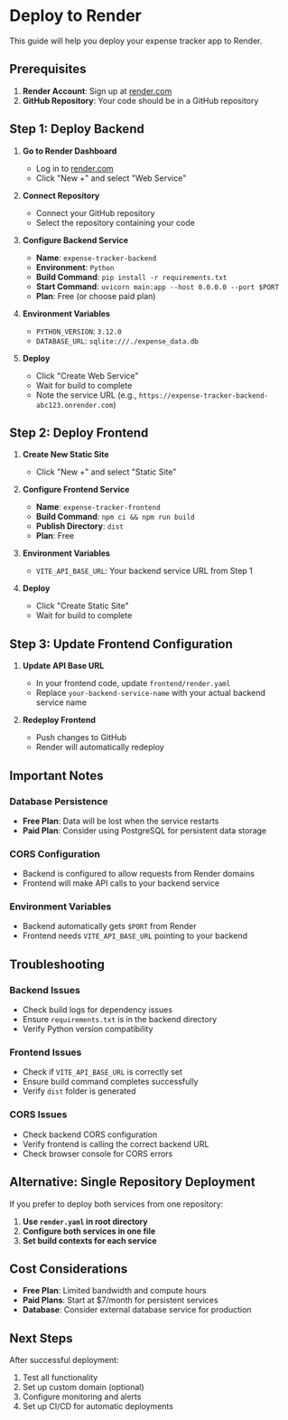 # Deploy to Render

This guide will help you deploy your expense tracker app to Render.

## Prerequisites

1. **Render Account**: Sign up at [render.com](https://render.com)
2. **GitHub Repository**: Your code should be in a GitHub repository

## Step 1: Deploy Backend

1. **Go to Render Dashboard**
   - Log in to [render.com](https://render.com)
   - Click "New +" and select "Web Service"

2. **Connect Repository**
   - Connect your GitHub repository
   - Select the repository containing your code

3. **Configure Backend Service**
   - **Name**: `expense-tracker-backend`
   - **Environment**: `Python`
   - **Build Command**: `pip install -r requirements.txt`
   - **Start Command**: `uvicorn main:app --host 0.0.0.0 --port $PORT`
   - **Plan**: Free (or choose paid plan)

4. **Environment Variables**
   - `PYTHON_VERSION`: `3.12.0`
   - `DATABASE_URL`: `sqlite:///./expense_data.db`

5. **Deploy**
   - Click "Create Web Service"
   - Wait for build to complete
   - Note the service URL (e.g., `https://expense-tracker-backend-abc123.onrender.com`)

## Step 2: Deploy Frontend

1. **Create New Static Site**
   - Click "New +" and select "Static Site"

2. **Configure Frontend Service**
   - **Name**: `expense-tracker-frontend`
   - **Build Command**: `npm ci && npm run build`
   - **Publish Directory**: `dist`
   - **Plan**: Free

3. **Environment Variables**
   - `VITE_API_BASE_URL`: Your backend service URL from Step 1

4. **Deploy**
   - Click "Create Static Site"
   - Wait for build to complete

## Step 3: Update Frontend Configuration

1. **Update API Base URL**
   - In your frontend code, update `frontend/render.yaml`
   - Replace `your-backend-service-name` with your actual backend service name

2. **Redeploy Frontend**
   - Push changes to GitHub
   - Render will automatically redeploy

## Important Notes

### Database Persistence
- **Free Plan**: Data will be lost when the service restarts
- **Paid Plan**: Consider using PostgreSQL for persistent data storage

### CORS Configuration
- Backend is configured to allow requests from Render domains
- Frontend will make API calls to your backend service

### Environment Variables
- Backend automatically gets `$PORT` from Render
- Frontend needs `VITE_API_BASE_URL` pointing to your backend

## Troubleshooting

### Backend Issues
- Check build logs for dependency issues
- Ensure `requirements.txt` is in the backend directory
- Verify Python version compatibility

### Frontend Issues
- Check if `VITE_API_BASE_URL` is correctly set
- Ensure build command completes successfully
- Verify `dist` folder is generated

### CORS Issues
- Check backend CORS configuration
- Verify frontend is calling the correct backend URL
- Check browser console for CORS errors

## Alternative: Single Repository Deployment

If you prefer to deploy both services from one repository:

1. **Use `render.yaml` in root directory**
2. **Configure both services in one file**
3. **Set build contexts for each service**

## Cost Considerations

- **Free Plan**: Limited bandwidth and compute hours
- **Paid Plans**: Start at $7/month for persistent services
- **Database**: Consider external database service for production

## Next Steps

After successful deployment:
1. Test all functionality
2. Set up custom domain (optional)
3. Configure monitoring and alerts
4. Set up CI/CD for automatic deployments
